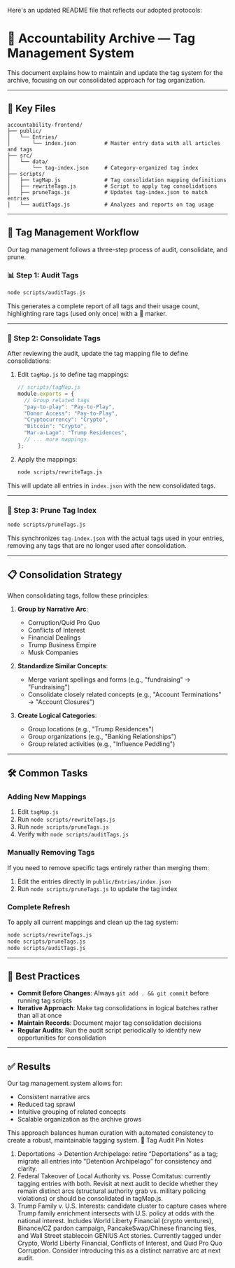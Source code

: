 Here's an updated README file that reflects our adopted protocols:

# 🧠 Accountability Archive — Tag Management System

This document explains how to maintain and update the tag system for the archive, focusing on our consolidated approach for tag organization.

---

## 📁 Key Files

```
accountability-frontend/
├── public/
│   └── Entries/
│       └── index.json         # Master entry data with all articles and tags
├── src/
│   └── data/
│       └── tag-index.json     # Category-organized tag index
├── scripts/
│   ├── tagMap.js              # Tag consolidation mapping definitions
│   ├── rewriteTags.js         # Script to apply tag consolidations
│   ├── pruneTags.js           # Updates tag-index.json to match entries
│   └── auditTags.js           # Analyzes and reports on tag usage
```

---

## 🔄 Tag Management Workflow

Our tag management follows a three-step process of audit, consolidate, and prune.

### 📊 Step 1: Audit Tags

```bash
node scripts/auditTags.js
```

This generates a complete report of all tags and their usage count, highlighting rare tags (used only once) with a 🔸 marker.

---

### 🔀 Step 2: Consolidate Tags

After reviewing the audit, update the tag mapping file to define consolidations:

1. Edit `tagMap.js` to define tag mappings:
   ```javascript
   // scripts/tagMap.js
   module.exports = {
     // Group related tags
     "pay-to-play": "Pay-to-Play",
     "Donor Access": "Pay-to-Play",
     "Cryptocurrency": "Crypto",
     "Bitcoin": "Crypto", 
     "Mar-a-Lago": "Trump Residences",
     // ... more mappings
   };
   ```

2. Apply the mappings:
   ```bash
   node scripts/rewriteTags.js
   ```

This will update all entries in `index.json` with the new consolidated tags.

---

### 🧹 Step 3: Prune Tag Index

```bash
node scripts/pruneTags.js
```

This synchronizes `tag-index.json` with the actual tags used in your entries, removing any tags that are no longer used after consolidation.

---

## 📋 Consolidation Strategy

When consolidating tags, follow these principles:

1. **Group by Narrative Arc**: 
   - Corruption/Quid Pro Quo
   - Conflicts of Interest
   - Financial Dealings
   - Trump Business Empire
   - Musk Companies

2. **Standardize Similar Concepts**:
   - Merge variant spellings and forms (e.g., "fundraising" → "Fundraising")
   - Consolidate closely related concepts (e.g., "Account Terminations" → "Account Closures")

3. **Create Logical Categories**:
   - Group locations (e.g., "Trump Residences")
   - Group organizations (e.g., "Banking Relationships")
   - Group related activities (e.g., "Influence Peddling")

---

## 🛠 Common Tasks

### Adding New Mappings

1. Edit `tagMap.js`
2. Run `node scripts/rewriteTags.js`
3. Run `node scripts/pruneTags.js`
4. Verify with `node scripts/auditTags.js`

### Manually Removing Tags

If you need to remove specific tags entirely rather than merging them:

1. Edit the entries directly in `public/Entries/index.json`
2. Run `node scripts/pruneTags.js` to update the tag index

### Complete Refresh

To apply all current mappings and clean up the tag system:

```bash
node scripts/rewriteTags.js
node scripts/pruneTags.js
node scripts/auditTags.js
```

---

## 🧠 Best Practices

- **Commit Before Changes**: Always `git add . && git commit` before running tag scripts
- **Iterative Approach**: Make tag consolidations in logical batches rather than all at once
- **Maintain Records**: Document major tag consolidation decisions
- **Regular Audits**: Run the audit script periodically to identify new opportunities for consolidation

---

## ✅ Results

Our tag management system allows for:
- Consistent narrative arcs
- Reduced tag sprawl
- Intuitive grouping of related concepts
- Scalable organization as the archive grows

This approach balances human curation with automated consistency to create a robust, maintainable tagging system.
📌 Tag Audit Pin Notes
1. Deportations → Detention Archipelago: retire “Deportations” as a tag; migrate all entries into “Detention Archipelago” for consistency and clarity.
2. Federal Takeover of Local Authority vs. Posse Comitatus: currently tagging entries with both. Revisit at next audit to decide whether they remain distinct arcs (structural authority grab vs. military policing violations) or should be consolidated in tagMap.js.
3. Trump Family v. U.S. Interests: candidate cluster to capture cases where Trump family enrichment intersects with U.S. policy at odds with the national interest. Includes World Liberty Financial (crypto ventures), Binance/CZ pardon campaign, PancakeSwap/Chinese financing ties, and Wall Street stablecoin GENIUS Act stories. Currently tagged under Crypto, World Liberty Financial, Conflicts of Interest, and Quid Pro Quo Corruption. Consider introducing this as a distinct narrative arc at next audit.